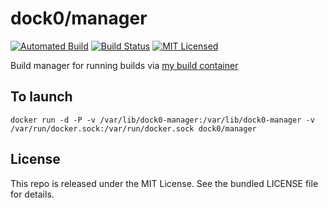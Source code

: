 dock0/manager
=======

[![Automated Build](https://img.shields.io/docker/build/dock0/manager.svg)](https://hub.docker.com/r/dock0/manager/)
[![Build Status](https://img.shields.io/circleci/project/dock0/manager/master.svg)](https://circleci.com/gh/dock0/manager)
[![MIT Licensed](http://img.shields.io/badge/license-MIT-green.svg)](https://tldrlegal.com/license/mit-license)

Build manager for running builds via [my build container](https://github.com/dock0/manager)

## To launch

```
docker run -d -P -v /var/lib/dock0-manager:/var/lib/dock0-manager -v /var/run/docker.sock:/var/run/docker.sock dock0/manager
```

## License

This repo is released under the MIT License. See the bundled LICENSE file for details.

